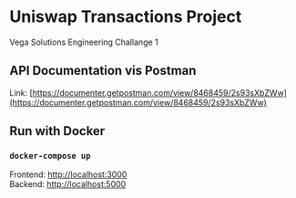 # Uniswap Transactions Project
Vega Solutions Engineering Challange 1

## API Documentation vis Postman
Link: [https://documenter.getpostman.com/view/8468459/2s93sXbZWw](https://documenter.getpostman.com/view/8468459/2s93sXbZWw)

## Run with Docker
### `docker-compose up`

Frontend: [http://localhost:3000](http://localhost:3000)\
Backend: [http://localhost:5000](http://localhost:5000)
